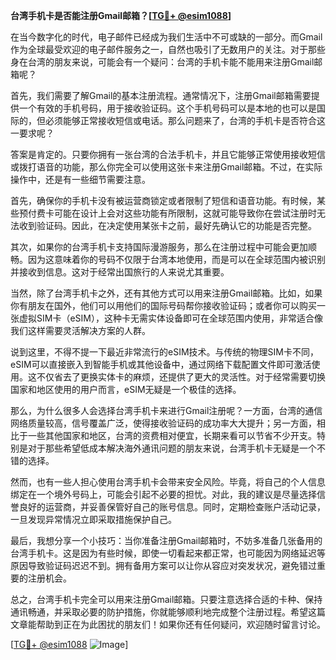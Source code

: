 **台湾手机卡是否能注册Gmail邮箱？[[TG💪+ @esim1088](https://t.me/s/esim1088)]**

在当今数字化的时代，电子邮件已经成为我们生活中不可或缺的一部分。而Gmail作为全球最受欢迎的电子邮件服务之一，自然也吸引了无数用户的关注。对于那些身在台湾的朋友来说，可能会有一个疑问：台湾的手机卡能不能用来注册Gmail邮箱呢？

首先，我们需要了解Gmail的基本注册流程。通常情况下，注册Gmail邮箱需要提供一个有效的手机号码，用于接收验证码。这个手机号码可以是本地的也可以是国际的，但必须能够正常接收短信或电话。那么问题来了，台湾的手机卡是否符合这一要求呢？

答案是肯定的。只要你拥有一张台湾的合法手机卡，并且它能够正常使用接收短信或拨打语音的功能，那么你完全可以使用这张卡来注册Gmail邮箱。不过，在实际操作中，还是有一些细节需要注意。

首先，确保你的手机卡没有被运营商锁定或者限制了短信和语音功能。有时候，某些预付费卡可能在设计上会对这些功能有所限制，这就可能导致你在尝试注册时无法收到验证码。因此，在决定使用某张卡之前，最好先确认它的功能是否完整。

其次，如果你的台湾手机卡支持国际漫游服务，那么在注册过程中可能会更加顺畅。因为这意味着你的号码不仅限于台湾本地使用，而是可以在全球范围内被识别并接收到信息。这对于经常出国旅行的人来说尤其重要。

当然，除了台湾手机卡之外，还有其他方式可以用来注册Gmail邮箱。比如，如果你有朋友在国外，他们可以用他们的国际号码帮你接收验证码；或者你可以购买一张虚拟SIM卡（eSIM），这种卡无需实体设备即可在全球范围内使用，非常适合像我们这样需要灵活解决方案的人群。

说到这里，不得不提一下最近非常流行的eSIM技术。与传统的物理SIM卡不同，eSIM可以直接嵌入到智能手机或其他设备中，通过网络下载配置文件即可激活使用。这不仅省去了更换实体卡的麻烦，还提供了更大的灵活性。对于经常需要切换国家和地区使用的用户而言，eSIM无疑是一个极佳的选择。

那么，为什么很多人会选择台湾手机卡来进行Gmail注册呢？一方面，台湾的通信网络质量较高，信号覆盖广泛，使得接收验证码的成功率大大提升；另一方面，相比于一些其他国家和地区，台湾的资费相对便宜，长期来看可以节省不少开支。特别是对于那些希望低成本解决海外通讯问题的朋友来说，台湾手机卡无疑是一个不错的选择。

然而，也有一些人担心使用台湾手机卡会带来安全风险。毕竟，将自己的个人信息绑定在一个境外号码上，可能会引起不必要的担忧。对此，我的建议是尽量选择信誉良好的运营商，并妥善保管好自己的账号信息。同时，定期检查账户活动记录，一旦发现异常情况立即采取措施保护自己。

最后，我想分享一个小技巧：当你准备注册Gmail邮箱时，不妨多准备几张备用的台湾手机卡。这是因为有些时候，即使一切看起来都正常，也可能因为网络延迟等原因导致验证码迟迟不到。拥有备用方案可以让你从容应对突发状况，避免错过重要的注册机会。

总之，台湾手机卡完全可以用来注册Gmail邮箱。只要注意选择合适的卡种、保持通讯畅通，并采取必要的防护措施，你就能够顺利地完成整个注册过程。希望这篇文章能帮助到正在为此困扰的朋友们！如果你还有任何疑问，欢迎随时留言讨论。

[[TG💪+ @esim1088](https://t.me/s/esim1088) ![Image](https://i.postimg.cc/4NQfJmqS/Snipaste-2025-05-13-00-14-12.png)]
